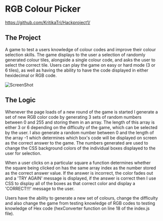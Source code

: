 # RGB Colour Picker
https://github.com/KritikaTri/Hackproject1/

## The Project

A game to test a users knowledge of colour codes and improve their colour selection skills. The game displays to the user a selection of randomly generated colour tiles, alongside a single colour code, and asks the user to select the correct tile. Users can play the game on easy or hard mode (3 or 6 tiles), as well as having the ability to have the code displayed in either hexidecimal or RGB code.

![ScreenShot](http://res.cloudinary.com/jamesriall/image/upload/v1513605311/color-game-image_rmhd2k.png)

## The Logic

Whenever the page loads of a new round of the game is started I generate a set of new RGB color code by generating 3 sets of random numbers between 0 and 255 and storing them in an array. The length of this array is either 3 or 6 depending on the difficulty of the game, which can be selected by the user. I also generate a random number between 0 and the length of the array -1 which determines which box's code will be displayed on screen as the correct answer to the game. The numbers generated are used to change the CSS background colors of the individual boxes displayed to the user for selection.

When a user clicks on a particular square a function determines whether the square being clicked on has the same array index as the number stored as the correct answer value. If the answer is incorrect, the color fades out and a 'TRY AGAIN' message is displayed, if the answer is correct then I use CSS to display all of the boxes as that correct color and display a 'CORRECT!!!' message to the user.

Users have the ability to generate a new set of colours, change the difficulty and also change the game from testing knowledge of RGB codes to testing knowledge of Hex code (hexConverter function on line 18 of the index.js file).
